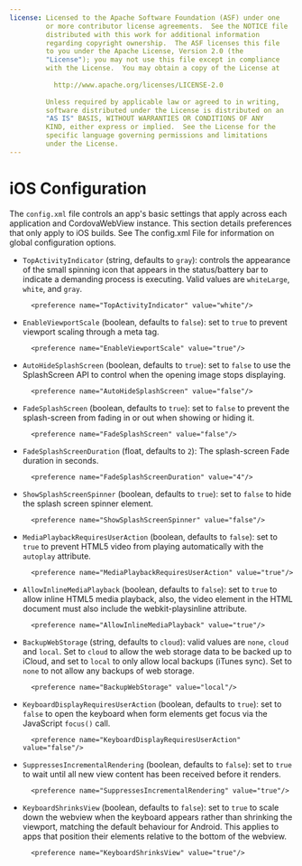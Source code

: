 ```yaml
---
license: Licensed to the Apache Software Foundation (ASF) under one
         or more contributor license agreements.  See the NOTICE file
         distributed with this work for additional information
         regarding copyright ownership.  The ASF licenses this file
         to you under the Apache License, Version 2.0 (the
         "License"); you may not use this file except in compliance
         with the License.  You may obtain a copy of the License at
         
           http://www.apache.org/licenses/LICENSE-2.0
         
         Unless required by applicable law or agreed to in writing,
         software distributed under the License is distributed on an
         "AS IS" BASIS, WITHOUT WARRANTIES OR CONDITIONS OF ANY
         KIND, either express or implied.  See the License for the
         specific language governing permissions and limitations
         under the License.
---
```


# iOS Configuration

The `config.xml` file controls an app's basic settings that apply
across each application and CordovaWebView instance. This section
details preferences that only apply to iOS builds. See The config.xml
File for information on global configuration options.

* `TopActivityIndicator` (string, defaults to `gray`): controls the
  appearance of the small spinning icon that appears in the
  status/battery bar to indicate a demanding process is executing.
  Valid values are `whiteLarge`, `white`, and `gray`.

        <preference name="TopActivityIndicator" value="white"/>

* `EnableViewportScale` (boolean, defaults to `false`): set to `true` to
  prevent viewport scaling through a meta tag.

        <preference name="EnableViewportScale" value="true"/>

<!-- QUERY I: confirm EnableViewportScale allows viewport metatag to control range of scale, including disabling? -->

* `AutoHideSplashScreen` (boolean, defaults to `true`): set to `false`
  to use the SplashScreen API to control when the opening image stops
  displaying.

        <preference name="AutoHideSplashScreen" value="false"/>

* `FadeSplashScreen` (boolean, defaults to `true`): set to `false` to
  prevent the splash-screen from fading in or out when showing or
  hiding it.

        <preference name="FadeSplashScreen" value="false"/>

* `FadeSplashScreenDuration` (float, defaults to `2`): The splash-screen
  Fade duration in seconds.

        <preference name="FadeSplashScreenDuration" value="4"/>

* `ShowSplashScreenSpinner` (boolean, defaults to `true`): set to `false`
  to hide the splash screen spinner element.

        <preference name="ShowSplashScreenSpinner" value="false"/>

* `MediaPlaybackRequiresUserAction` (boolean, defaults to `false`):
  set to `true` to prevent HTML5 video from playing automatically with
  the `autoplay` attribute.

        <preference name="MediaPlaybackRequiresUserAction" value="true"/>

* `AllowInlineMediaPlayback` (boolean, defaults to `false`): set to
  `true` to allow inline HTML5 media playback, also, the video element
  in the HTML document must also include the webkit-playsinline
  attribute.

        <preference name="AllowInlineMediaPlayback" value="true"/>

* `BackupWebStorage` (string, defaults to `cloud`): valid values are
  `none`, `cloud` and `local`. Set to `cloud` to allow the web
  storage data to be backed up to iCloud, and set to `local` to only
  allow local backups (iTunes sync). Set to `none` to not allow any
  backups of web storage.

        <preference name="BackupWebStorage" value="local"/>

* `KeyboardDisplayRequiresUserAction` (boolean, defaults to `true`):
  set to `false` to open the keyboard when form elements get focus via
  the JavaScript `focus()` call.

        <preference name="KeyboardDisplayRequiresUserAction" value="false"/>

* `SuppressesIncrementalRendering` (boolean, defaults to `false`): set
  to `true` to wait until all new view content has been received
  before it renders.

        <preference name="SuppressesIncrementalRendering" value="true"/>

* `KeyboardShrinksView` (boolean, defaults to `false`): set to `true`
  to scale down the webview when the keyboard appears rather than
  shrinking the viewport, matching the default behaviour for Android.
  This applies to apps that position their elements relative to the
  bottom of the webview.

        <preference name="KeyboardShrinksView" value="true"/>


<!-- QUERY I: Is show-splash-screen-spinner OK?

 #### Show Splash Screen Spinner

* `show-splash-screen-spinner` with values `true` or `false`

  * example: `<preference name="show-splash-screen-spinner"
    value="false" />`

  * if set to false, the spinner won't appear on the splash screen
    during app loading

  * default is _true_

-->

<!-- QUERY I: Is auto-hide-splash-screen OK?

 #### Auto-Hide Splash Screen

* `auto-hide-splash-screen` with values `true` or `false`

  * example: `<preference name="auto-hide-splash-screen" value="false"
    />`

  * if set to false, the splash screen must be hidden using a
    JavaScript API

  * default is _true_

-->

